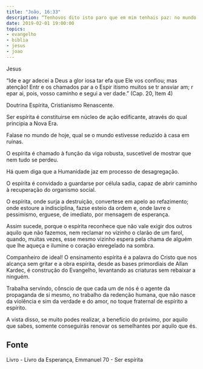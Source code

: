 ```yaml
---
title: "João, 16:33"
description: “Tenho­vos dito isto paro que em mim tenhais paz: no mundo. tereis aflições, mas tende bom ânimo, eu venci o mundo.”
date: 2019-02-01 19:00:00
topics: 
- evangelho
- biblia
- jesus
- joao
---
```


Jesus

“Ide e agr adecei a Deus a glor iosa tar efa que Ele vos
confiou; mas atenção! Entr e os chamados par a o Espir itismo
muitos se tr ansviar am; r epar ai, pois, vosso caminho e segui a
ver dade.”
(Cap. 20, Item 4)

Doutrina Espírita, Cristianismo Renascente.

Ser espírita é constituir­se em núcleo de ação edificante, através do qual
principia a Nova Era.

Fala­se no mundo de hoje, qual se o mundo estivesse reduzido à casa em
ruínas.

O espírita é chamado à função da viga robusta, suscetível de mostrar que
nem tudo se perdeu.

Há quem diga que a Humanidade jaz em processo de desagregação.

O espírita é convidado a guardar­se por célula sadia, capaz de abrir
caminho à recuperação do organismo social.

O espírita, onde surja a destruição, converte­se em apelo ao refazimento;
onde estoure a indisciplina, faz­se esteio da ordem e, onde lavre o pessimismo,
ergue­se, de imediato, por mensagem de esperança.

Assim sucede, porque o espírita reconhece que não vale exigir dos outros
aquilo que não fazemos, nem reclamar no vizinho o clarão de um farol, quando,
muitas vezes, esse mesmo vizinho espera pela chama de alguém que lhe aqueça e
ilumine o coração enregelado na sombra.

Companheiro de ideal!
O ensinamento espírita é a palavra do Cristo que nos alcança sem gritar e a
obra espírita, desde as bases primordiais de Allan Kardec, é construção do
Evangelho, levantando as criaturas sem rebaixar a ninguém.

Trabalha servindo, cônscio de que cada um de nós é o agente da
propaganda de si mesmo, no trabalho da redenção humana, que não nasce da
violência e sim da verdade e do amor, no toque fraternal de espírito a espírito.

A vista disso, se muito podes realizar, a benefício do próximo, por aquilo
que sabes, somente conseguirás renovar os semelhantes por aquilo que és.



## Fonte
Livro - Livro da Esperança, Emmanuel
70 - Ser espírita
